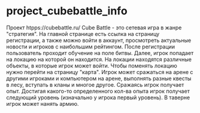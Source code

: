 # project_cubebattle_info
Проект htpps://cubebattle.ru/
Cube Battle - это сетевая игра в жанре "стратегия". 
На главной странице есть ссылка на страницу регистрации, а также можно войти в аккаунт, просмотреть актуальные новости и игроков с наибольшим рейтингом.
После регистрации пользователь проходит обучение на поле битвы. 
Далее, игрок попадает на локацию на которой он находится. На локации находятся различные объекты, в которые игрок может войти. Чтобы поменять локацию нужно перейти на страницу "карта". Игрок может сражаться на арене с другими игроками и компьютером на арене, выполнять разные квесты в лесу, вступать в кланы и многое другое.
Сражаясь игрок получает опыт. Достигая какого-то определенного кол-ва опыта игрок получает следующий уровень (изначально у игрока первый уровень).
В таверне игрок может нанять армию.
